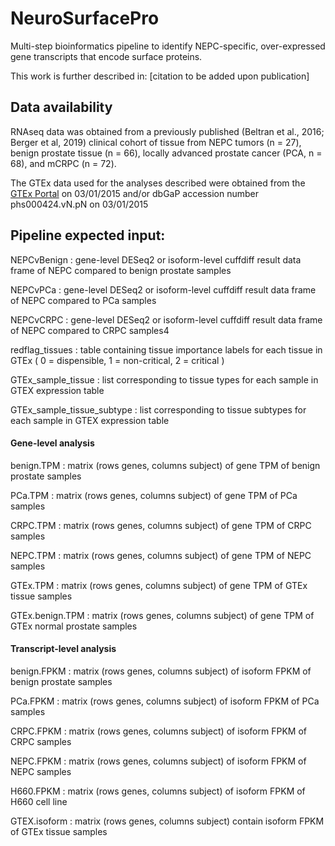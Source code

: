 # NeuroSurfacePro

Multi-step bioinformatics pipeline to identify NEPC-specific, over-expressed gene transcripts that encode surface proteins.

This work is further described in: [citation to be added upon publication]

## Data availability
RNAseq data was obtained from  a previously published (Beltran et al., 2016; Berger et al, 2019) clinical cohort of tissue from NEPC tumors (n = 27), benign prostate tissue (n = 66), locally advanced prostate cancer (PCA, n = 68), and mCRPC (n = 72).

The GTEx data used for the analyses described were obtained from the [GTEx Portal](https://gtexportal.org/home/) on 03/01/2015 and/or dbGaP accession number phs000424.vN.pN on 03/01/2015


## Pipeline expected input:

NEPCvBenign : gene-level DESeq2 or isoform-level cuffdiff result data frame of NEPC compared to benign prostate samples

NEPCvPCa : gene-level DESeq2 or isoform-level cuffdiff result data frame of NEPC compared to PCa samples

NEPCvCRPC : gene-level DESeq2 or isoform-level cuffdiff result data frame of NEPC compared to CRPC samples4


redflag_tissues : table containing tissue importance labels for each tissue in GTEx ( 0 = dispensible, 1 = non-critical, 2 = critical )


GTEx_sample_tissue : list corresponding to tissue types for each sample in GTEX expression table

GTEx_sample_tissue_subtype : list corresponding to tissue subtypes for each sample in GTEX expression table


#### Gene-level analysis
benign.TPM : matrix (rows genes, columns subject) of gene TPM of benign prostate samples

PCa.TPM  : matrix (rows genes, columns subject) of gene TPM of PCa samples

CRPC.TPM  : matrix (rows genes, columns subject) of gene TPM of CRPC samples

NEPC.TPM  : matrix (rows genes, columns subject) of gene TPM of NEPC samples

GTEx.TPM  : matrix (rows genes, columns subject) of gene TPM of GTEx tissue samples

GTEx.benign.TPM  : matrix (rows genes, columns subject) of gene TPM of GTEx normal prostate samples


#### Transcript-level analysis
benign.FPKM : matrix (rows genes, columns subject) of isoform FPKM of benign prostate samples

PCa.FPKM : matrix (rows genes, columns subject) of isoform FPKM of PCa samples

CRPC.FPKM : matrix (rows genes, columns subject) of isoform FPKM of CRPC samples

NEPC.FPKM : matrix (rows genes, columns subject) of isoform FPKM of NEPC samples

H660.FPKM :  matrix (rows genes, columns subject) of isoform FPKM of H660 cell line

GTEX.isoform : matrix (rows genes, columns subject) contain isoform FPKM of GTEx tissue samples
